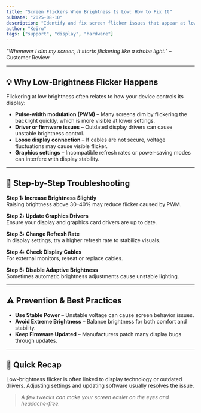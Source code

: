 ```yaml
---
title: "Screen Flickers When Brightness Is Low: How to Fix It"
pubDate: "2025-08-10"
description: "Identify and fix screen flicker issues that appear at lower brightness levels."
author: "Keiru"
tags: ["support", "display", "hardware"]
---
```


_"Whenever I dim my screen, it starts flickering like a strobe light."_ – Customer Review

---

## 💡 Why Low-Brightness Flicker Happens

Flickering at low brightness often relates to how your device controls its display:

- **Pulse-width modulation (PWM)** – Many screens dim by flickering the backlight quickly, which is more visible at lower settings.
- **Driver or firmware issues** – Outdated display drivers can cause unstable brightness control.
- **Loose display connection** – If cables are not secure, voltage fluctuations may cause visible flicker.
- **Graphics settings** – Incompatible refresh rates or power-saving modes can interfere with display stability.

---

## 🧭 Step-by-Step Troubleshooting

**Step 1:** **Increase Brightness Slightly**  
Raising brightness above 30–40% may reduce flicker caused by PWM.

**Step 2:** **Update Graphics Drivers**  
Ensure your display and graphics card drivers are up to date.

**Step 3:** **Change Refresh Rate**  
In display settings, try a higher refresh rate to stabilize visuals.

**Step 4:** **Check Display Cables**  
For external monitors, reseat or replace cables.

**Step 5:** **Disable Adaptive Brightness**  
Sometimes automatic brightness adjustments cause unstable lighting.

---

## ⚠️ Prevention & Best Practices

- **Use Stable Power** – Unstable voltage can cause screen behavior issues.
- **Avoid Extreme Brightness** – Balance brightness for both comfort and stability.
- **Keep Firmware Updated** – Manufacturers patch many display bugs through updates.

---

## 📌 Quick Recap

Low-brightness flicker is often linked to display technology or outdated drivers. Adjusting settings and updating software usually resolves the issue.

> _A few tweaks can make your screen easier on the eyes and headache-free._
